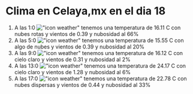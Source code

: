 # Clima en Celaya,mx en el dia 18

1. A las 1:0 !["icon weather"](http://openweathermap.org/img/w/04n.png) tenemos una temperatura de 16.11 C con nubes rotas y  vientos de 0.39 y nubosidad al 66%
1. A las 5:0 !["icon weather"](http://openweathermap.org/img/w/02n.png) tenemos una temperatura de 15.55 C con algo de nubes y  vientos de 0.39 y nubosidad al 20%
1. A las 9:0 !["icon weather"](http://openweathermap.org/img/w/01d.png) tenemos una temperatura de 16.12 C con cielo claro y  vientos de 0.31 y nubosidad al 2%
1. A las 13:0 !["icon weather"](http://openweathermap.org/img/w/01d.png) tenemos una temperatura de 24.17 C con cielo claro y  vientos de 1.28 y nubosidad al 6%
1. A las 17:0 !["icon weather"](http://openweathermap.org/img/w/03d.png) tenemos una temperatura de 22.78 C con nubes dispersas y  vientos de 0.44 y nubosidad al 33%
